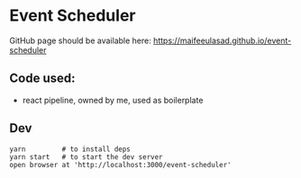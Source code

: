 # Event Scheduler

GitHub page should be available here: https://maifeeulasad.github.io/event-scheduler


## Code used:
 - react pipeline, owned by me, used as boilerplate
 
 ## Dev
 ```
 yarn         # to install deps
 yarn start   # to start the dev server
 open browser at 'http://localhost:3000/event-scheduler'
 ```
